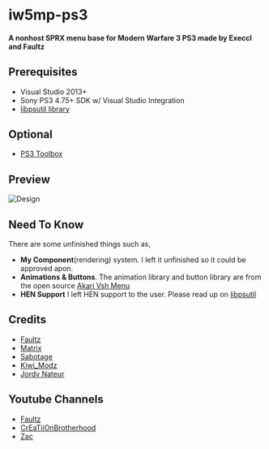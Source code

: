 # iw5mp-ps3
#### A nonhost SPRX menu base for Modern Warfare 3 PS3 made by Execcl and Faultz

## Prerequisites
- Visual Studio 2013+
- Sony PS3 4.75+ SDK w/ Visual Studio Integration
- [libpsutil library](https://github.com/skiff/libpsutil)

## Optional
- [PS3 Toolbox](https://github.com/skiff/PS3-Toolbox)

## Preview
![Design](https://execcl.com/git/iw5mp.png)

## Need To Know
There are some unfinished things such as,
- **My Component**(rendering) system. I left it unfinished so it could be approved apon.
- **Animations & Buttons**. The animation library and button library are from the open source [Akari Vsh Menu](https://github.com/Jordy-Nateur/Akari) 
- **HEN Support** I left HEN support to the user. Please read up on [libpsutil](https://github.com/skiff/libpsutil/blob/master/examples/detour.md)

## Credits
- [Faultz](https://www.youtube.com/channel/UCoaKl-kJNlUzvk5BWaYeHnA)
- [Matrix](https://github.com/skiff)
- [Sabotage](https://github.com/egatobaS)
- [Kiwi_Modz](https://www.youtube.com/c/kiwimodz)
- [Jordy Nateur](https://github.com/Jordy-Nateur)

## Youtube Channels
- [Faultz](https://www.youtube.com/channel/UCoaKl-kJNlUzvk5BWaYeHnA)
- [CrEaTiiOnBrotherhood](https://www.youtube.com/c/CrEaTiiOnBrotherhood)
- [Zac](https://www.youtube.com/channel/UCZKLu2Vwm4vxocTydfwiRYg)
